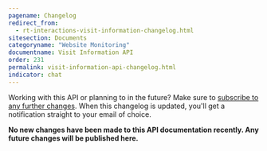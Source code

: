 ```yaml
---
pagename: Changelog
redirect_from:
  - rt-interactions-visit-information-changelog.html
sitesection: Documents
categoryname: "Website Monitoring"
documentname: Visit Information API
order: 231
permalink: visit-information-api-changelog.html
indicator: chat
---
```


<div class="attn-alert">Working with this API or planning to in the future? Make sure to <a href="https://visualping.io/?url=developers.liveperson.com/rt-interactions-visit-information-changelog.html&mode=web&css=post-content" target="_blank">subscribe to any further changes</a>. When this changelog is updated, you'll get a notification straight to your email of choice.</div>

**No new changes have been made to this API documentation recently. Any future changes will be published here.**
